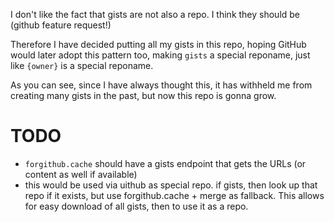 I don't like the fact that gists are not also a repo. I think they should be (github feature request!)

Therefore I have decided putting all my gists in this repo, hoping GitHub would later adopt this pattern too, making `gists` a special reponame, just like `{owner}` is a special reponame.

As you can see, since I have always thought this, it has withheld me from creating many gists in the past, but now this repo is gonna grow.

# TODO

- `forgithub.cache` should have a gists endpoint that gets the URLs (or content as well if available)
- this would be used via uithub as special repo. if gists, then look up that repo if it exists, but use forgithub.cache + merge as fallback. This allows for easy download of all gists, then to use it as a repo.
